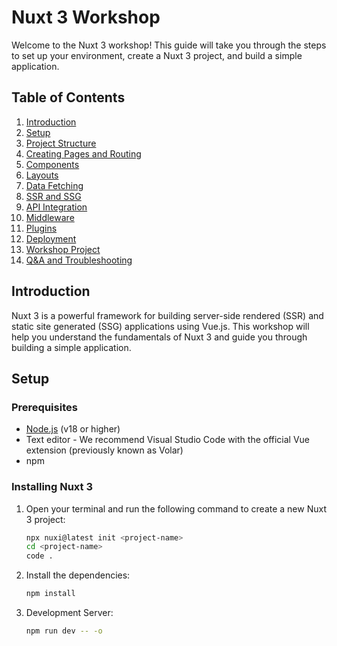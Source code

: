 # Nuxt 3 Workshop

Welcome to the Nuxt 3 workshop! This guide will take you through the steps to set up your environment, create a Nuxt 3 project, and build a simple application.

## Table of Contents
1. [Introduction](#introduction)
2. [Setup](#setup)
3. [Project Structure](#project-structure)
4. [Creating Pages and Routing](#creating-pages-and-routing)
5. [Components](#components)
6. [Layouts](#layouts)
7. [Data Fetching](#data-fetching)
8. [SSR and SSG](#ssr-and-ssg)
9. [API Integration](#api-integration)
10. [Middleware](#middleware)
11. [Plugins](#plugins)
12. [Deployment](#deployment)
13. [Workshop Project](#workshop-project)
14. [Q&A and Troubleshooting](#q-and-a-and-troubleshooting)

## Introduction
Nuxt 3 is a powerful framework for building server-side rendered (SSR) and static site generated (SSG) applications using Vue.js. This workshop will help you understand the fundamentals of Nuxt 3 and guide you through building a simple application.

## Setup
### Prerequisites
- [Node.js](https://nodejs.org/) (v18 or higher)
- Text editor - We recommend Visual Studio Code with the official Vue extension (previously known as Volar)
- npm

### Installing Nuxt 3
1. Open your terminal and run the following command to create a new Nuxt 3 project:
   ```bash
   npx nuxi@latest init <project-name>
   cd <project-name>
   code .
   ```
2. Install the dependencies:
   ```bash
   npm install
   ```
3. Development Server:
   ```bash
   npm run dev -- -o
   ```
   
